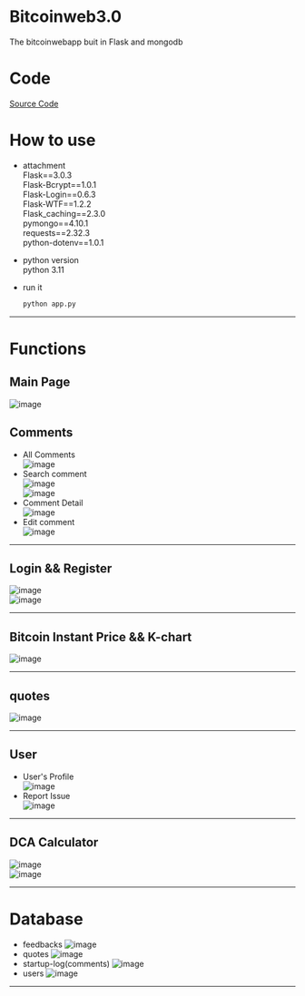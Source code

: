 # Bitcoinweb3.0
The bitcoinwebapp buit in Flask and mongodb  
# Code
[Source Code](https://github.com/PeiHsiuLu/Bitcoinweb3.0)  

# How to use
- attachment  
Flask==3.0.3  
Flask-Bcrypt==1.0.1  
Flask-Login==0.6.3  
Flask-WTF==1.2.2  
Flask_caching==2.3.0  
pymongo==4.10.1  
requests==2.32.3  
python-dotenv==1.0.1

- python version  
  python 3.11
    
- run it
  ```bash
  python app.py
  ```


---
# Functions
## Main Page
![image](https://github.com/user-attachments/assets/ca78f4ca-0549-4948-8f39-3608dd0ad38f)  
## Comments 
- All Comments  
![image](https://github.com/user-attachments/assets/faebc507-eed7-42c3-9ba8-804295ca21cb)    
- Search comment  
![image](https://github.com/user-attachments/assets/10455df9-99fe-43bc-82fb-724b8843e146)  
![image](https://github.com/user-attachments/assets/ab69bdc3-bde0-44e0-8e1b-cbef2c375a52)  
- Comment Detail  
![image](https://github.com/user-attachments/assets/8342b199-98a5-414b-b81f-1f54500feabd)  
- Edit comment  
![image](https://github.com/user-attachments/assets/66fc95dd-5788-4b7d-b028-a58652286ab3)

---
## Login && Register  
![image](https://github.com/user-attachments/assets/4cce3589-a15a-4009-b6f5-c6fc7f15a681)  
![image](https://github.com/user-attachments/assets/add8f8dd-210a-4ba3-af7a-fc74f6b89008)  


---
## Bitcoin Instant Price && K-chart
![image](https://github.com/user-attachments/assets/619478b9-8eb8-4975-88ac-bb65bfb55dae)  

---
## quotes
![image](https://github.com/user-attachments/assets/298693b9-b30e-4d90-9108-063444ddf291)  

---
## User
- User's Profile  
![image](https://github.com/user-attachments/assets/2d680935-76e1-41eb-8bbc-4c566bf46228)  
- Report Issue  
![image](https://github.com/user-attachments/assets/9b896129-fa66-448d-bded-cb968f3c95db)  

---
## DCA Calculator
![image](https://github.com/user-attachments/assets/dc301ea0-8a00-4ca4-9e24-bde4e7a90f76)  
![image](https://github.com/user-attachments/assets/007c3041-73e4-4fa5-bcde-50fcfd781d1d)  

---
# Database
- feedbacks
  ![image](https://github.com/user-attachments/assets/83522986-e524-44d8-8622-1293303b4e7c)
- quotes
  ![image](https://github.com/user-attachments/assets/b6774169-6783-4a58-a249-1f12ac557e87)
- startup-log(comments)
  ![image](https://github.com/user-attachments/assets/c000be86-0db4-4588-8a09-331b4c6c6be1)
- users
  ![image](https://github.com/user-attachments/assets/800f74c6-96c5-40fd-afe3-6a694e236145)
  
---









